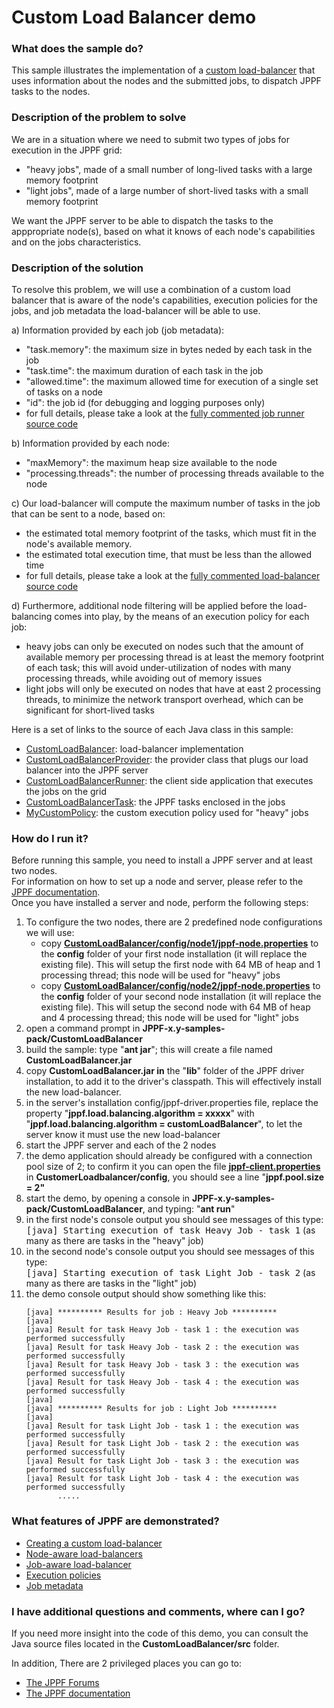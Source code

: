 # Custom Load Balancer demo

<h3>What does the sample do?</h3>
This sample illustrates the implementation of a <a href="https://www.jppf.org/doc/6.2/index.php?title=Creating_a_custom_load-balancer">custom load-balancer</a> that uses information about the nodes and the submitted jobs, to dispatch JPPF tasks to the nodes.

<h3>Description of the problem to solve</h3>
We are in a situation where we need to submit two types of jobs for execution in the JPPF grid:
<ul class="samplesList">
  <li>"heavy jobs", made of a small number of long-lived tasks with a large memory footprint</li>
  <li>"light jobs", made of a large number of short-lived tasks with a small memory footprint</li>
</ul>
We want the JPPF server to be able to dispatch the tasks to the apppropriate node(s), based on what it knows of each node's capabilities and on the jobs characteristics.

<h3>Description of the solution</h3>
<p>To resolve this problem, we will use a combination of a custom load balancer that is aware of the node's capabilities, execution policies for the jobs, and job metadata the load-balancer will be able to use.
<p>a) Information provided by each job (job metadata):
<ul class="samplesList">
  <li>"task.memory": the maximum size in bytes neded by each task in the job</li>
  <li>"task.time": the maximum duration of each task in the job</li>
  <li>"allowed.time": the maximum allowed time for execution of a single set of tasks on a node</li>
  <li>"id": the job id (for debugging and logging purposes only)</li>
  <li>for full details, please take a look at the <a href="src/org/jppf/example/loadbalancer/client/CustomLoadBalancerRunner.java">fully commented job runner source code</a></li>
</ul>
b) Information provided by each node:
<ul class="samplesList">
  <li>"maxMemory": the maximum heap size available to the node</li>
  <li>"processing.threads": the number of processing threads available to the node</li>
</ul>
c) Our load-balancer will compute the maximum number of tasks in the job that can be sent to a node, based on:
<ul class="samplesList">
  <li>the estimated total memory footprint of the tasks, which must fit in the node's available memory.</li>
  <li>the estimated total execution time, that must be less than the allowed time</li>
  <li>for full details, please take a look at the <a href="src/org/jppf/example/loadbalancer/server/CustomLoadBalancer.java">fully commented load-balancer source code</a></li>
</ul>
d) Furthermore, additional node filtering will be applied before the load-balancing comes into play, by the means of an execution policy for each job:
<ul class="samplesList">
  <li>heavy jobs can only be executed on nodes such that the amount of available memory per processing thread is at least the memory footprint of each task;
  this will avoid under-utilization of nodes with many processing threads, while avoiding out of memory issues</li>
  <li>light jobs will only be executed on nodes that have at east 2 processing threads, to minimize the network transport overhead, which can be significant for short-lived tasks</li>
</ul>
Here is a set of links to the source of each Java class in this sample:
<ul>
  <li><a href="src/org/jppf/example/loadbalancer/server/CustomLoadBalancer.java">CustomLoadBalancer</a>: load-balancer implementation</li>
  <li><a href="src/org/jppf/example/loadbalancer/server/CustomLoadBalancerProvider.java">CustomLoadBalancerProvider</a>: the provider class that plugs our load balancer into the JPPF server</li>
  <li><a href="src/org/jppf/example/loadbalancer/client/CustomLoadBalancerRunner.java">CustomLoadBalancerRunner</a>: the client side application that executes the jobs on the grid</li>
  <li><a href="src/org/jppf/example/loadbalancer/client/CustomLoadBalancerTask.java">CustomLoadBalancerTask</a>: the JPPF tasks enclosed in the jobs</li>
  <li><a href="src/org/jppf/example/loadbalancer/common/MyCustomPolicy.java">MyCustomPolicy</a>: the custom execution policy used for "heavy" jobs</li>
</ul>

<h3>How do I run it?</h3>
Before running this sample, you need to install a JPPF server and at least two nodes.<br>
For information on how to set up a node and server, please refer to the <a href="https://www.jppf.org/doc/6.2/index.php?title=Introduction">JPPF documentation</a>.<br>
Once you have installed a server and node, perform the following steps:
<ol class="samplesList">
  <li>To configure the two nodes, there are 2 predefined node configurations we will use:
    <ul class="samplesNestedList">
      <li>copy <a href="config/node1/jppf-node.properties"><b>CustomLoadBalancer/config/node1/jppf-node.properties</b></a> to the <b>config</b> folder of your first node installation (it will replace the existing file).
      This will setup the first node with 64 MB of heap and 1 processing thread; this node will be used for "heavy" jobs</li>
      <li>copy <a href="config/node2/jppf-node.properties"><b>CustomLoadBalancer/config/node2/jppf-node.properties</b></a> to the <b>config</b> folder of your second node installation (it will replace the existing file).
      This will setup the second node with 64 MB of heap and 4 processing thread; this node will be used for "light" jobs</li>
    </ul>
  </li>
  <li>open a command prompt in <b>JPPF-x.y-samples-pack/CustomLoadBalancer</b></li>
  <li>build the sample: type "<b>ant jar</b>"; this will create a file named <b>CustomLoadBalancer.jar</b></li>
  <li>copy <b>CustomLoadBalancer.jar in</b> the "<b>lib</b>" folder of the JPPF driver installation, to add it to the driver's classpath. This will effectively install the new load-balancer.</li>
  <li>in the server's installation config/jppf-driver.properties file, replace the property "<b>jppf.load.balancing.algorithm = xxxxx</b>" with "<b>jppf.load.balancing.algorithm = customLoadBalancer</b>",
  to let the server know it must use the new load-balancer</li>
  <li>start the JPPF server and each of the 2 nodes</li>
  <li>the demo application should already be configured with a connection pool size of 2; to confirm it you can open the file <a href="config/jppf-client.properties"><b>jppf-client.properties</a></b> in <b>CustomerLoadbalancer/config</b>, you should see a line "<b>jppf.pool.size = 2"</b></li>
  <li>start the demo, by opening a console in <b>JPPF-x.y-samples-pack/CustomLoadBalancer</b>, and typing: "<b>ant run</b>"</li>
  <li>in the first node's console output you should see messages of this type:<br>
    <tt>[java] Starting execution of task Heavy Job - task 1</tt> (as many as there are tasks in the "heavy" job)</li>
  <li>in the second node's console output you should see messages of this type:<br>
    <tt>[java] Starting execution of task Light Job - task 2</tt> (as many as there are tasks in the "light" job)</li>
  <li>the demo console output should show something like this:
<pre><code>[java] ********** Results for job : Heavy Job **********
[java]
[java] Result for task Heavy Job - task 1 : the execution was performed successfully
[java] Result for task Heavy Job - task 2 : the execution was performed successfully
[java] Result for task Heavy Job - task 3 : the execution was performed successfully
[java] Result for task Heavy Job - task 4 : the execution was performed successfully
[java]
[java] ********** Results for job : Light Job **********
[java]
[java] Result for task Light Job - task 1 : the execution was performed successfully
[java] Result for task Light Job - task 2 : the execution was performed successfully
[java] Result for task Light Job - task 3 : the execution was performed successfully
[java] Result for task Light Job - task 4 : the execution was performed successfully
       .....
</code></pre>
  </li>
</ol>

<h3>What features of JPPF are demonstrated?</h3>
<ul>
  <li><a href="https://www.jppf.org/doc/6.2/index.php?title=Creating_a_custom_load-balancer">Creating a custom load-balancer</a></li>
  <li><a href="https://www.jppf.org/doc/6.2/index.php?title=Creating_a_custom_load-balancer#Node-aware_load_balancers">Node-aware load-balancers</a></li>
  <li><a href="https://www.jppf.org/doc/6.2/index.php?title=Creating_a_custom_load-balancer#Job-aware_load_balancers">Job-aware load-balancer</a></li>
  <li><a href="https://www.jppf.org/doc/6.2/index.php?title=Job_Service_Level_Agreement#Execution_policy">Execution policies</a></li>
  <li><a href="https://www.jppf.org/doc/6.2/index.php?title=Job_Metadata">Job metadata</a></li>
</ul>

<h3>I have additional questions and comments, where can I go?</h3>
<p>If you need more insight into the code of this demo, you can consult the Java source files located in the <b>CustomLoadBalancer/src</b> folder.
<p>In addition, There are 2 privileged places you can go to:
<ul>
  <li><a href="https://www.jppf.org/forums">The JPPF Forums</a></li>
  <li><a href="https://www.jppf.org/doc/6.2/">The JPPF documentation</a></li>
</ul>

